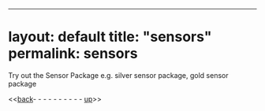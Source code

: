 ---
layout: default
title:  "sensors"
permalink: sensors
===
Try out the Sensor Package e.g. silver sensor package, gold sensor package

<<[back](fiducials)- - - - - - - - - - [up](ix_doing_more)>>
